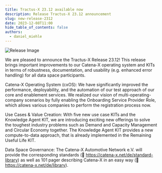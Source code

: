 ```yaml
---
title: Tractus-X 23.12 available now
description: Release Tractus-X 23.12 announcement
slug: new-release-2312
date: 2023-12-08T11:00
hide_table_of_contents: false
authors:
  - daniel_miehle
---
```


![Release Image](@site/static/img/Tractus-X_Release23-12.png)

We are pleased to announce the Tractus-X Release 23.12! This release brings important improvements to our Catena-X operating system and KITs in terms of robustness, documentation, and usability (e.g. enhanced error handling) for all data space participants.

Catena-X Operating System (cxOS):
We have significantly improved the performance, deployability, and the automation of our test approach of our core and enablement services. We realized our vision of multi-operating-company scenarios by fully enabling the Onboarding Service Provider Role, which allows various companies to perform the registration process now.

Use Cases & Value Creation:
With five new use case KITs and the Knowledge Agent KIT, we are introducing exciting new offerings to solve the toughest industry problems such as Demand and Capacity Management and Circular Economy together. The Knowledge Agent KIT provides a new compute-to-data approach, that is already implemented in the Remaining Useful Life KIT.

Data Space Governance:
The Catena-X Automotive Network e.V. will provide the corresponding standards ( https://catena-x.net/de/standard-library) as well as 101 pager describing Catena-X in an easy way ( https://catena-x.net/de/library).
